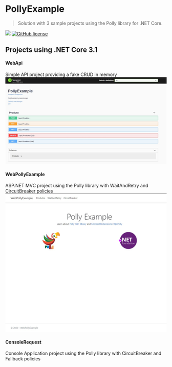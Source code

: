 # PollyExample

> Solution with 3 sample projects using the Polly library for .NET Core.


<img src="https://img.shields.io/badge/.netcore-framework-blueviolet"/> [![GitHub license](https://img.shields.io/github/license/isaacnborges/PollyExample?label=license)](https://github.com/isaacnborges/PollyExample/blob/master/LICENSE)


## Projects using .NET Core 3.1

#### WebApi
Simple API project providing a fake CRUD in memory
<img src="https://raw.githubusercontent.com/isaacnborges/PollyExample/master/Apresentacao/images/webApiExample.jpg"/>

#### WebPollyExample
ASP.NET MVC project using the Polly library with WaitAndRetry and CircuitBreaker policies
<img src="https://github.com/isaacnborges/PollyExample/blob/master/Apresentacao/images/WebPollyExample.jpg?raw=true"/>

#### ConsoleRequest
Console Application project using the Polly library with CircuitBreaker and Fallback policies